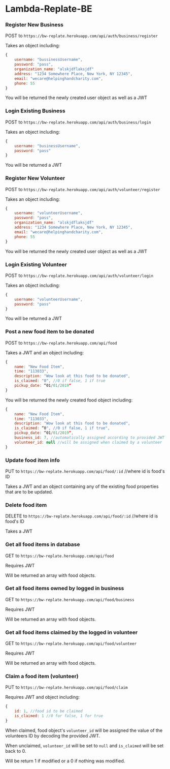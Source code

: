 # Lambda-Replate-BE


### Register New Business

POST to `https://bw-replate.herokuapp.com/api/auth/business/register`

Takes an object including:
```javascript 
{
    username: "bussinessUsername",
    password: "pass",
    organization_name: "alskjdflaksjdf"
    address: "1234 Somewhere Place, New York, NY 12345",
    email: "wecare@helpinghandcharity.com",
    phone: 55
}
```
You will be returned the newly created user object as well as a JWT


### Login Existing Business

POST to `https://bw-replate.herokuapp.com/api/auth/business/login`

Takes an object including:
```javascript
{
    username: "businessUsername",
    password: "pass"
}
```

You will be returned a JWT

### Register New Volunteer

POST to `https://bw-replate.herokuapp.com/api/auth/volunteer/register`

Takes an object including:
```javascript 
{
    username: "volunteerUsername",
    password: "pass",
    organization_name: "alskjdflaksjdf"
    address: "1234 Somewhere Place, New York, NY 12345",
    email: "wecare@helpinghandcharity.com",
    phone: 55
}
```
You will be returned the newly created user object as well as a JWT


### Login Existing Volunteer

POST to `https://bw-replate.herokuapp.com/api/auth/volunteer/login`

Takes an object including:
```javascript
{
    username: "volunteerUsername",
    password: "pass"
}
```

You will be returned a JWT


### Post a new food item to be donated

POST to `https://bw-replate.herokuapp.com/api/food`

Takes a JWT and an object including: 

```javascript
{
	name: "New Food Item",
	time: "113033",
	description: "Wow look at this food to be donated",
	is_claimed: "0", //0 if false, 1 if true
	pickup_date: “01/01/2019“
}
```

You will be returned the newly created food object including:
```javascript
{
    name: "New Food Item",
    time: "113033",
    description: "Wow look at this food to be donated",
    is_claimed: “0", //0 if false, 1 if true",
    pickup_date: “01/01/2019“,
    business_id: 7, //automatically assigned according to provided JWT
    volunteer_id: null //will be assigned when claimed by a volunteer
}
```

### Update food item info

PUT to `https://bw-replate.herokuapp.com/api/food/:id` //where id is food's ID

Takes a JWT and an object containing any of the existing food properties that are to be updated.

### Delete food item

DELETE to `https://bw-replate.herokuapp.com/api/food/:id` //where id is food's ID

Takes a JWT


### Get all food items in database

GET to `https://bw-replate.herokuapp.com/api/food`

Requires JWT

Will be returned an array with food objects.

### Get all food items owned by logged in business

GET to `https://bw-replate.herokuapp.com/api/food/business`

Requires JWT

Will be returned an array with food objects.

### Get all food items claimed by the logged in volunteer

GET to `https://bw-replate.herokuapp.com/api/food/volunteer`

Requires JWT

Will be returned an array with food objects.

### Claim a food item (volunteer) 

PUT to `https://bw-replate.herokuapp.com/api/food/claim`

Requires JWT and object including: 

```javascript
{
    id: 1, //food id to be claimed
    is_claimed: 1 //0 for false, 1 for true
}
```

When claimed, food object's `volunteer_id` will be assigned the value of the volunteers ID by decoding the provided JWT.

When unclaimed, `volunteer_id` will be set to `null` and `is_claimed` will be set back to 0.

Will be return 1 if modified or a 0 if nothing was modified.